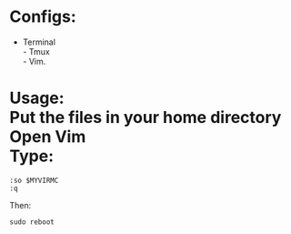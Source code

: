 # Configs:
- Terminal<br> - Tmux<br> - Vim.
# Usage:<br> Put the files in your home directory<br> Open Vim <br> Type: <br>
```
:so $MYVIRMC
:q

```
Then:
```
sudo reboot
```
